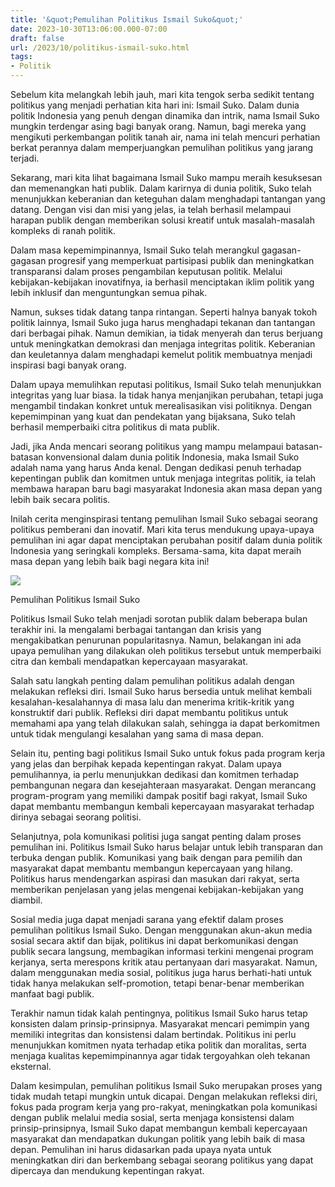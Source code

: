 ```yaml
---
title: '&quot;Pemulihan Politikus Ismail Suko&quot;'
date: 2023-10-30T13:06:00.000-07:00
draft: false
url: /2023/10/politikus-ismail-suko.html
tags: 
- Politik
---
```


  

Sebelum kita melangkah lebih jauh, mari kita tengok serba sedikit tentang politikus yang menjadi perhatian kita hari ini: Ismail Suko. Dalam dunia politik Indonesia yang penuh dengan dinamika dan intrik, nama Ismail Suko mungkin terdengar asing bagi banyak orang. Namun, bagi mereka yang mengikuti perkembangan politik tanah air, nama ini telah mencuri perhatian berkat perannya dalam memperjuangkan pemulihan politikus yang jarang terjadi.

  

Sekarang, mari kita lihat bagaimana Ismail Suko mampu meraih kesuksesan dan memenangkan hati publik. Dalam karirnya di dunia politik, Suko telah menunjukkan keberanian dan keteguhan dalam menghadapi tantangan yang datang. Dengan visi dan misi yang jelas, ia telah berhasil melampaui harapan publik dengan memberikan solusi kreatif untuk masalah-masalah kompleks di ranah politik.

  

Dalam masa kepemimpinannya, Ismail Suko telah merangkul gagasan-gagasan progresif yang memperkuat partisipasi publik dan meningkatkan transparansi dalam proses pengambilan keputusan politik. Melalui kebijakan-kebijakan inovatifnya, ia berhasil menciptakan iklim politik yang lebih inklusif dan menguntungkan semua pihak.

  

Namun, sukses tidak datang tanpa rintangan. Seperti halnya banyak tokoh politik lainnya, Ismail Suko juga harus menghadapi tekanan dan tantangan dari berbagai pihak. Namun demikian, ia tidak menyerah dan terus berjuang untuk meningkatkan demokrasi dan menjaga integritas politik. Keberanian dan keuletannya dalam menghadapi kemelut politik membuatnya menjadi inspirasi bagi banyak orang.

  

Dalam upaya memulihkan reputasi politikus, Ismail Suko telah menunjukkan integritas yang luar biasa. Ia tidak hanya menjanjikan perubahan, tetapi juga mengambil tindakan konkret untuk merealisasikan visi politiknya. Dengan kepemimpinan yang kuat dan pendekatan yang bijaksana, Suko telah berhasil memperbaiki citra politikus di mata publik.

  

Jadi, jika Anda mencari seorang politikus yang mampu melampaui batasan-batasan konvensional dalam dunia politik Indonesia, maka Ismail Suko adalah nama yang harus Anda kenal. Dengan dedikasi penuh terhadap kepentingan publik dan komitmen untuk menjaga integritas politik, ia telah membawa harapan baru bagi masyarakat Indonesia akan masa depan yang lebih baik secara politis.

  

Inilah cerita menginspirasi tentang pemulihan Ismail Suko sebagai seorang politikus pemberani dan inovatif. Mari kita terus mendukung upaya-upaya pemulihan ini agar dapat menciptakan perubahan positif dalam dunia politik Indonesia yang seringkali kompleks. Bersama-sama, kita dapat meraih masa depan yang lebih baik bagi negara kita ini!

  

![](https://i.ytimg.com/vi/8UWgUv6Fol0/maxresdefault.jpg)

  

Pemulihan Politikus Ismail Suko

  

Politikus Ismail Suko telah menjadi sorotan publik dalam beberapa bulan terakhir ini. Ia mengalami berbagai tantangan dan krisis yang mengakibatkan penurunan popularitasnya. Namun, belakangan ini ada upaya pemulihan yang dilakukan oleh politikus tersebut untuk memperbaiki citra dan kembali mendapatkan kepercayaan masyarakat.

  

Salah satu langkah penting dalam pemulihan politikus adalah dengan melakukan refleksi diri. Ismail Suko harus bersedia untuk melihat kembali kesalahan-kesalahannya di masa lalu dan menerima kritik-kritik yang konstruktif dari publik. Refleksi diri dapat membantu politikus untuk memahami apa yang telah dilakukan salah, sehingga ia dapat berkomitmen untuk tidak mengulangi kesalahan yang sama di masa depan.

  

Selain itu, penting bagi politikus Ismail Suko untuk fokus pada program kerja yang jelas dan berpihak kepada kepentingan rakyat. Dalam upaya pemulihannya, ia perlu menunjukkan dedikasi dan komitmen terhadap pembangunan negara dan kesejahteraan masyarakat. Dengan merancang program-program yang memiliki dampak positif bagi rakyat, Ismail Suko dapat membantu membangun kembali kepercayaan masyarakat terhadap dirinya sebagai seorang politisi.

  

Selanjutnya, pola komunikasi politisi juga sangat penting dalam proses pemulihan ini. Politikus Ismail Suko harus belajar untuk lebih transparan dan terbuka dengan publik. Komunikasi yang baik dengan para pemilih dan masyarakat dapat membantu membangun kepercayaan yang hilang. Politikus harus mendengarkan aspirasi dan masukan dari rakyat, serta memberikan penjelasan yang jelas mengenai kebijakan-kebijakan yang diambil.

  

Sosial media juga dapat menjadi sarana yang efektif dalam proses pemulihan politikus Ismail Suko. Dengan menggunakan akun-akun media sosial secara aktif dan bijak, politikus ini dapat berkomunikasi dengan publik secara langsung, membagikan informasi terkini mengenai program kerjanya, serta merespons kritik atau pertanyaan dari masyarakat. Namun, dalam menggunakan media sosial, politikus juga harus berhati-hati untuk tidak hanya melakukan self-promotion, tetapi benar-benar memberikan manfaat bagi publik.

  

Terakhir namun tidak kalah pentingnya, politikus Ismail Suko harus tetap konsisten dalam prinsip-prinsipnya. Masyarakat mencari pemimpin yang memiliki integritas dan konsistensi dalam bertindak. Politikus ini perlu menunjukkan komitmen nyata terhadap etika politik dan moralitas, serta menjaga kualitas kepemimpinannya agar tidak tergoyahkan oleh tekanan eksternal.

  

Dalam kesimpulan, pemulihan politikus Ismail Suko merupakan proses yang tidak mudah tetapi mungkin untuk dicapai. Dengan melakukan refleksi diri, fokus pada program kerja yang pro-rakyat, meningkatkan pola komunikasi dengan publik melalui media sosial, serta menjaga konsistensi dalam prinsip-prinsipnya, Ismail Suko dapat membangun kembali kepercayaan masyarakat dan mendapatkan dukungan politik yang lebih baik di masa depan. Pemulihan ini harus didasarkan pada upaya nyata untuk meningkatkan diri dan berkembang sebagai seorang politikus yang dapat dipercaya dan mendukung kepentingan rakyat.